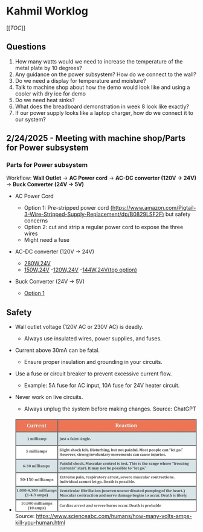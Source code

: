 # Kahmil Worklog

[[_TOC_]]

## Questions

1. How many watts would we need to increase the temperature of the metal plate by 10 degrees?
2. Any guidance on the power subsystem? How do we connect to the wall?
3. Do we need a display for temperature and moisture?
4. Talk to machine shop about how the demo would look like and using a cooler with dry ice for demo
5. Do we need heat sinks?
6. What does the breadboard demonstration in week 8 look like exactly?
7. If our power supply looks like a laptop charger, how do we connect it to our system?

## 2/24/2025 - Meeting with machine shop/Parts for Power subsystem


### Parts for Power subsystem

Workflow: **Wall Outlet** -> **AC Power cord** -> **AC-DC converter (120V -> 24V)** -> **Buck Converter (24V -> 5V)**

- AC Power Cord
  - Option 1: Pre-stripped power cord [(https://www.amazon.com/Pigtail-3-Wire-Stripped-Supply-Replacement/dp/B0829LSF2F)](https://www.amazon.com/Pigtail-3-Wire-Stripped-Supply-Replacement/dp/B0829LSF2F) but safety concerns
  - Option 2: cut and strip a regular power cord to expose the three wires
  - Might need a fuse

- AC-DC converter (120V -> 24V)
  - [280W,24V](https://www.sager.com/product/gst280a24-c6p-mean-well/5359901?utm_source=googlemerchant&utm_medium=click&utm_campaign=sager-brand&utm_source=microsoft-ads&utm_medium=cpc&campaign-name=SmartShopping-NEW&utm_agid=1319416408946534&utm_term=&creative=&device=c&placement=&msclkid=8bbfccc8aff917a70a6fab7421873c48&utm_content=Ad%20group%20%231)
  - [150W,24V](https://www.sager.com/product/lrs-150-24-mean-well/5396767?utm_source=microsoft-ads&campaign-name=Search-Sager&Power&utm_agid=1313918793376081&utm_term=product%20&creative=&device=c&placement=&msclkid=6cfe252aa0721c05c83a42962f210577&utm_medium=cpc&utm_campaign=Search%20-%20Sager%20%26%20Power&utm_content=Electronics%20-%20Dynamic)
  -[120W,24V](https://trcelectronics.com/products/mean-well-gst120a24-r7b?utm_term=&utm_campaign=Sales-Performance+Max-HIGH&utm_source=bing&utm_medium=ppc&hsa_acc=9805199880&hsa_cam=20129401809&hsa_grp=1271037090758778&hsa_ad=&hsa_src=o&hsa_tgt=pla-2331239529291898&hsa_kw=&hsa_mt=e&hsa_net=adwords&hsa_ver=3&msclkid=1578a6364dad1e7983c9c18add5d6922&utm_content=Asset%20Group%201)
  -[144W,24V(top option)](https://www.amazon.com/gp/product/B0CFFBMQ6W/ref=sw_img_1?smid=A3OX6A2904ZV12&psc=1)

- Buck Converter (24V -> 5V)
  - [Option 1](https://www.amazon.com/Zixtec-LM2596-Converter-Module-1-25V-30V/dp/B07VVXF7YX/ref=sr_1_1_sspa?adgrpid=1338106215344359&dib=eyJ2IjoiMSJ9.i-fEUZUMI6-HUhAvIrsL29-8sAiPbBM2NOrzWmpKicRhKOJc89Q7s3C-mw-o6bP7y2_23eSVDDGrgKpZWt6iobrW6keTpDD50gEzcF3R3xl7l38HGH0awaiHHapeLC2wDxFhbknTLNMsKTJc1v7_PSi4KXp2FUUme7whoLVaP_lAaJXZVsZGvoEvoWVIcxYH8_4DXOMEVbF4WBjGEyH1p3xQSGN-ILX0teGRgqRg8ts.Cmr4-DlNpWikNU6o2kz8kpZiJgpuy1QVTUvAXkESvr0&dib_tag=se&hvadid=83631853424737&hvbmt=be&hvdev=c&hvlocphy=95058&hvnetw=o&hvqmt=e&hvtargid=kwd-83631983725861%3Aloc-190&hydadcr=18918_13351314&keywords=lm2596%2Bdc%2Bdc%2Bbuck%2Bconverter&mcid=adfbc3c395583070af1c1c8c87dfef6f&msclkid=ab1bf28172511d781971953de778885b&qid=1740412209&sr=8-1-spons&sp_csd=d2lkZ2V0TmFtZT1zcF9hdGY&th=1)


## Safety

- Wall outlet voltage (120V AC or 230V AC) is deadly.
  - Always use insulated wires, power supplies, and fuses.
- Current above 30mA can be fatal.
  - Ensure proper insulation and grounding in your circuits.
- Use a fuse or circuit breaker to prevent excessive current flow.
  - Example: 5A fuse for AC input, 10A fuse for 24V heater circuit.
- Never work on live circuits.
  - Always unplug the system before making changes.
  Source: ChatGPT


- ![alt text](current_safety.png)
Source: https://www.scienceabc.com/humans/how-many-volts-amps-kill-you-human.html
